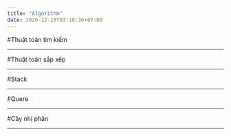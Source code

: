 ```yaml
---
title: "Algorithm"
date: 2020-12-15T03:18:36+07:00
---
```


#Thuật toán tìm kiếm

---

#Thuật toán sắp xếp

---

#Stack

---

#Quere

---

#Cây nhị phân

---
